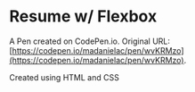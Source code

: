# Resume w/ Flexbox

A Pen created on CodePen.io. Original URL: [https://codepen.io/madanielac/pen/wvKRMzo](https://codepen.io/madanielac/pen/wvKRMzo).

Created using HTML and CSS


